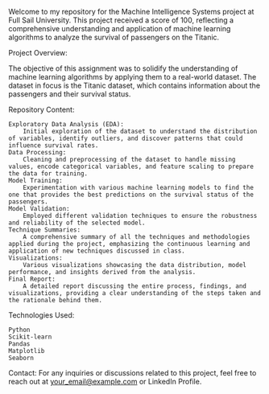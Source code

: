 
Welcome to my repository for the Machine Intelligence Systems project at Full Sail University. This project received a score of 100, reflecting a comprehensive understanding and application of machine learning algorithms to analyze the survival of passengers on the Titanic.

Project Overview:

The objective of this assignment was to solidify the understanding of machine learning algorithms by applying them to a real-world dataset. The dataset in focus is the Titanic dataset, which contains information about the passengers and their survival status.

Repository Content:

    Exploratory Data Analysis (EDA):
        Initial exploration of the dataset to understand the distribution of variables, identify outliers, and discover patterns that could influence survival rates.
    Data Processing:
        Cleaning and preprocessing of the dataset to handle missing values, encode categorical variables, and feature scaling to prepare the data for training.
    Model Training:
        Experimentation with various machine learning models to find the one that provides the best predictions on the survival status of the passengers.
    Model Validation:
        Employed different validation techniques to ensure the robustness and reliability of the selected model.
    Technique Summaries:
        A comprehensive summary of all the techniques and methodologies applied during the project, emphasizing the continuous learning and application of new techniques discussed in class.
    Visualizations:
        Various visualizations showcasing the data distribution, model performance, and insights derived from the analysis.
    Final Report:
        A detailed report discussing the entire process, findings, and visualizations, providing a clear understanding of the steps taken and the rationale behind them.

Technologies Used:

    Python
    Scikit-learn
    Pandas
    Matplotlib
    Seaborn

Contact:
For any inquiries or discussions related to this project, feel free to reach out at your_email@example.com or LinkedIn Profile.
